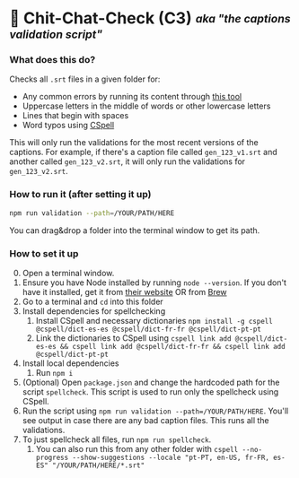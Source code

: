 # 📜 Chit-Chat-Check (C3) <sub><sup>*aka "the captions validation script"*</sup></sub>


### What does this do?

Checks all `.srt` files in a given folder for:
- Any common errors by running its content through [this tool](https://github.com/taoning2014/srt-validator)
- Uppercase letters in the middle of words or other lowercase letters
- Lines that begin with spaces
- Word typos using [CSpell](https://cspell.org/)

This will only run the validations for the most recent versions of the captions. For example, if there's a caption file called `gen_123_v1.srt` and another called `gen_123_v2.srt`, it will only run the validations for `gen_123_v2.srt`.


### How to run it (after setting it up)

```bash
npm run validation --path=/YOUR/PATH/HERE
```
You can drag&drop a folder into the terminal window to get its path.

### How to set it up

0. Open a terminal window.
1. Ensure you have Node installed by running `node --version`. If you don't have it installed, get it from [their website](https://nodejs.org/en/download) OR from [Brew](https://formulae.brew.sh/formula/node#default)
2. Go to a terminal and `cd` into this folder
3. Install dependencies for spellchecking
    1. Install CSpell and necessary dictionaries `npm install -g cspell @cspell/dict-es-es @cspell/dict-fr-fr @cspell/dict-pt-pt`
    2. Link the dictionaries to CSpell using `cspell link add @cspell/dict-es-es && cspell link add @cspell/dict-fr-fr && cspell link add @cspell/dict-pt-pt`
3. Install local dependencies
    1. Run `npm i`
4. (Optional) Open `package.json` and change the hardcoded path for the script `spellcheck`. This script is used to run only the spellcheck using CSpell.
5. Run the script using `npm run validation --path=/YOUR/PATH/HERE`. You'll see output in case there are any bad caption files. This runs all the validations.
6. To just spellcheck all files, run `npm run spellcheck`.
    1. You can also run this from any other folder with `cspell --no-progress --show-suggestions --locale "pt-PT, en-US, fr-FR, es-ES" "/YOUR/PATH/HERE/*.srt"`
